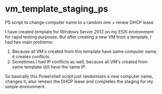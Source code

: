 # vm_template_staging_ps
PS script to change computer name to a random one + renew DHCP lease

I have created template for Windows Server 2012 on my ESXi environment for rapid testing purposes. But after creating a new VM from a template, I had two main problems:
  1) Because all VM's created from this template have same computer name, it creates conflicts.
  2) Sometimes I had IP conflicts as well, because all VM's created from same template still have the same IP.
  
So basically this Powershell script just randomises a new computer name, changes it, also renews the DHCP lease and completes the staging for my simple environment.
